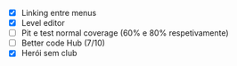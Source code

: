 - [X] Linking entre menus
- [X] Level editor
- [ ] Pit e test normal coverage (60% e 80% respetivamente)
- [ ] Better code Hub (7/10)
- [X] Herói sem club

